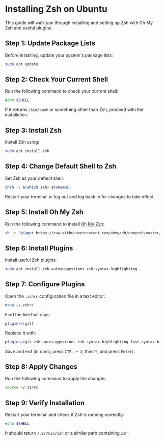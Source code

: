 
# Installing Zsh on Ubuntu  

This guide will walk you through installing and setting up Zsh with Oh My Zsh and useful plugins.  

## Step 1: Update Package Lists  

Before installing, update your system's package lists:  

```sh
sudo apt update
```

## Step 2: Check Your Current Shell  

Run the following command to check your current shell:  

```sh
echo $SHELL
```

If it returns `/bin/bash` or something other than Zsh, proceed with the installation.  

## Step 3: Install Zsh  

Install Zsh using:  

```sh
sudo apt install zsh
```

## Step 4: Change Default Shell to Zsh  

Set Zsh as your default shell:  

```sh
chsh -s $(which zsh) $(whoami)
```

Restart your terminal or log out and log back in for changes to take effect.  

## Step 5: Install Oh My Zsh  

Run the following command to install [Oh My Zsh](https://ohmyz.sh/):  

```sh
sh -c "$(wget https://raw.githubusercontent.com/ohmyzsh/ohmyzsh/master/tools/install.sh -O -)"
```

## Step 6: Install Plugins  

Install useful Zsh plugins:  

```sh
sudo apt install zsh-autosuggestions zsh-syntax-highlighting
```

## Step 7: Configure Plugins  

Open the `.zshrc` configuration file in a text editor:  

```sh
nano ~/.zshrc
```

Find the line that says:  

```sh
plugins=(git)
```

Replace it with:  

```sh
plugins=(git zsh-autosuggestions zsh-syntax-highlighting fast-syntax-highlighting zsh-autocomplete)
```

Save and exit (in nano, press `CTRL + X`, then `Y`, and press `Enter`).  

## Step 8: Apply Changes  

Run the following command to apply the changes:  

```sh
source ~/.zshrc
```

## Step 9: Verify Installation  

Restart your terminal and check if Zsh is running correctly:  

```sh
echo $SHELL
```

It should return `/usr/bin/zsh` or a similar path containing `zsh`.  
